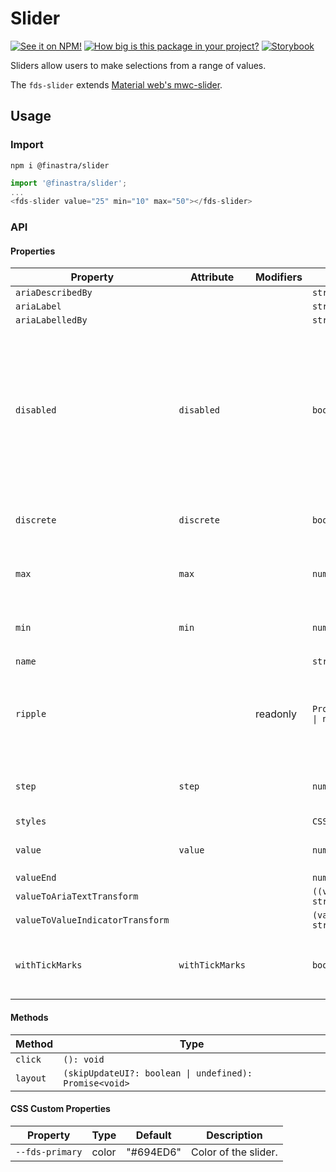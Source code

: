 # Slider

[![See it on NPM!](https://img.shields.io/npm/v/@finastra/slider?style=for-the-badge)](https://www.npmjs.com/package/@finastra/slider)
[![How big is this package in your project?](https://img.shields.io/bundlephobia/minzip/@finastra/slider?style=for-the-badge)](https://bundlephobia.com/result?p=@finastra/slider')
[![Storybook](https://shields.io/badge/-Play%20with%20this%20web%20component-2a0481?logo=storybook&style=for-the-badge)](https://finastra.github.io/finastra-design-system/?path=/story/forms-slider--default)

Sliders allow users to make selections from a range of values.

The `fds-slider` extends [Material web's mwc-slider](https://github.com/material-components/material-web/tree/main/packages/slider).

## Usage

### Import

```
npm i @finastra/slider
```

```ts
import '@finastra/slider';
...
<fds-slider value="25" min="10" max="50"></fds-slider>
```

### API

<!-- DOC -->

#### Properties

| Property                         | Attribute       | Modifiers | Type                                            | Default    | Description                                                                                                                  |
| -------------------------------- | --------------- | --------- | ----------------------------------------------- | ---------- | ---------------------------------------------------------------------------------------------------------------------------- |
| `ariaDescribedBy`                |                 |           | `string`                                        |            |                                                                                                                              |
| `ariaLabel`                      |                 |           | `string`                                        |            |                                                                                                                              |
| `ariaLabelledBy`                 |                 |           | `string`                                        |            |                                                                                                                              |
| `disabled`                       | `disabled`      |           | `boolean`                                       | false      | Disabled state for the component. When `disabled` is set to `true`, the<br />component will not be added to form submission. |
| `discrete`                       | `discrete`      |           | `boolean`                                       | false      | display value above the thumb.                                                                                               |
| `max`                            | `max`           |           | `number`                                        | 100        | Maximum selectable value of the slider.                                                                                      |
| `min`                            | `min`           |           | `number`                                        | 0          | Minimum selectable value of the slider.                                                                                      |
| `name`                           |                 |           | `string`                                        |            |                                                                                                                              |
| `ripple`                         |                 | readonly  | `Promise<RippleInterface \| null> \| undefined` |            | Implement ripple getter for Ripple integration with mwc-formfield                                                            |
| `step`                           | `step`          |           | `number`                                        | 1          | The step to increase current value.                                                                                          |
| `styles`                         |                 |           | `CSSResult[]`                                   | ["styles"] |                                                                                                                              |
| `value`                          | `value`         |           | `number`                                        | 0          | Current selected value.                                                                                                      |
| `valueEnd`                       |                 |           | `number`                                        |            |                                                                                                                              |
| `valueToAriaTextTransform`       |                 |           | `((value: number) => string) \| null`           |            |                                                                                                                              |
| `valueToValueIndicatorTransform` |                 |           | `(value: number) => string`                     |            |                                                                                                                              |
| `withTickMarks`                  | `withTickMarks` |           | `boolean`                                       | false      | display tick marks for each step on the track.                                                                               |

#### Methods

| Method   | Type                                                   |
| -------- | ------------------------------------------------------ |
| `click`  | `(): void`                                             |
| `layout` | `(skipUpdateUI?: boolean \| undefined): Promise<void>` |

#### CSS Custom Properties

| Property        | Type  | Default   | Description          |
| --------------- | ----- | --------- | -------------------- |
| `--fds-primary` | color | "#694ED6" | Color of the slider. |

<!-- /DOC -->

